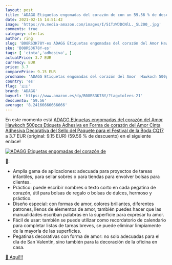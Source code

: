 ```yaml
---
layout: post
title: 'ADAGG Etiquetas engomadas del corazón de con un 59.56 % de descuento'
date: 2021-02-15 14:51:42
image: 'https://m.media-amazon.com/images/I/51TzWJDCNlL._SL200_.jpg'
comments: true
category: ofertas
author: ring
slug: 'B08RS3K78Y-es ADAGG Etiquetas engomadas del corazón del Amor Hawkoch...'
sku: 'B08RS3K78Y-es'
tags: [ 'cinta','adhesiva', ]
actualPrice: 3.7 EUR
currency: EUR
price: 3.7
comparePrice: 9.15 EUR
prodname: 'ADAGG Etiquetas engomadas del corazón del Amor  Hawkoch 500pcs Etiqueta Adhesiva en Forma de corazón del Amor Cinta Adhesiva Decorativa del Sello del Paquete para el Festival de la Boda  CQ17 '
country: 'es'
flag: '🇪🇸'
brand: 'ADAGG'
buyurl: 'https://www.amazon.es/dp/B08RS3K78Y/?tag=tolees-21'
descuento: '59.56'
average: '8.24166666666666'
---
```


En este momento está [ADAGG Etiquetas engomadas del corazón del Amor  Hawkoch 500pcs Etiqueta Adhesiva en Forma de corazón del Amor Cinta Adhesiva Decorativa del Sello del Paquete para el Festival de la Boda  CQ17 ](https://www.amazon.es/dp/B08RS3K78Y/?tag=tolees-21) a 3.7 EUR (original: 9.15 EUR) (59.56 %  de descuento) en el siguiente enlace!

[![ADAGG Etiquetas engomadas del corazón de](https://m.media-amazon.com/images/I/51TzWJDCNlL._SL200_.jpg)](https://www.amazon.es/dp/B08RS3K78Y/?tag=tolees-21)

🔎:

- Amplia gama de aplicaciones: adecuada para proyectos de tareas infantiles, para sellar sobres o para tiendas para envolver bolsas para clientes.
- Práctico: puede escribir nombres o texto corto en cada pegatina de corazón, útil para bolsas de regalo o bolsas de dulces, hermoso y práctico.
- Diseño especial: con formas de amor, colores brillantes, diferentes patrones, llenos de elementos de amor, también puedes hacer que las manualidades escriban palabras en la superficie para expresar tu amor.
- Fácil de usar: también se puede utilizar como recordatorio de calendario para completar listas de tareas breves, se puede eliminar limpiamente de la mayoría de las superficies.
- Pegatinas decorativas con forma de amor: no solo adecuadas para el día de San Valentín, sino también para la decoración de la oficina en casa.

[🛒 Aquí!!!](https://www.amazon.es/dp/B08RS3K78Y/?tag=tolees-21)
